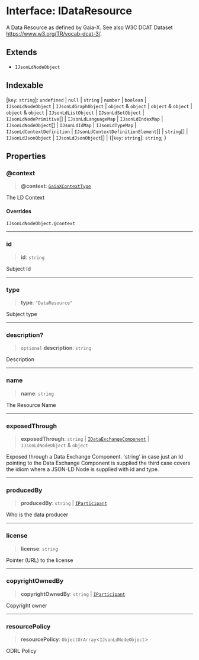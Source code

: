 # Interface: IDataResource

A Data Resource as defined by Gaia-X.
See also W3C DCAT Dataset https://www.w3.org/TR/vocab-dcat-3/.

## Extends

- `IJsonLdNodeObject`

## Indexable

\[`key`: `string`\]: `undefined` \| `null` \| `string` \| `number` \| `boolean` \| `IJsonLdNodeObject` \| `IJsonLdGraphObject` \| `object` & `object` \| `object` & `object` \| `object` & `object` \| `IJsonLdListObject` \| `IJsonLdSetObject` \| `IJsonLdNodePrimitive`[] \| `IJsonLdLanguageMap` \| `IJsonLdIndexMap` \| `IJsonLdNodeObject`[] \| `IJsonLdIdMap` \| `IJsonLdTypeMap` \| `IJsonLdContextDefinition` \| `IJsonLdContextDefinitionElement`[] \| `string`[] \| `IJsonLdJsonObject` \| `IJsonLdJsonObject`[] \| \{[`key`: `string`]: `string`; \}

## Properties

### @context

> **@context**: [`GaiaXContextType`](../type-aliases/GaiaXContextType.md)

The LD Context

#### Overrides

`IJsonLdNodeObject.@context`

***

### id

> **id**: `string`

Subject Id

***

### type

> **type**: `"DataResource"`

Subject type

***

### description?

> `optional` **description**: `string`

Description

***

### name

> **name**: `string`

The Resource Name

***

### exposedThrough

> **exposedThrough**: `string` \| [`IDataExchangeComponent`](IDataExchangeComponent.md) \| `IJsonLdNodeObject` & `object`

Exposed through a Data Exchange Component.
'string' in case just an Id pointing to the Data Exchange Component is supplied
the third case covers the idiom where a JSON-LD Node is supplied with id and type.

***

### producedBy

> **producedBy**: `string` \| [`IParticipant`](IParticipant.md)

Who is the data producer

***

### license

> **license**: `string`

Pointer (URL) to the license

***

### copyrightOwnedBy

> **copyrightOwnedBy**: `string` \| [`IParticipant`](IParticipant.md)

Copyright owner

***

### resourcePolicy

> **resourcePolicy**: `ObjectOrArray`\<`IJsonLdNodeObject`\>

ODRL Policy
